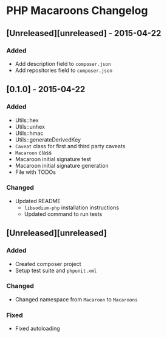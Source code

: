 # PHP Macaroons Changelog

## [Unreleased][unreleased] - 2015-04-22
### Added
- Add description field to `composer.json`
- Add repositories field to `composer.json`

## [0.1.0] - 2015-04-22
### Added
- Utils::hex
- Utils::unhex
- Utils::hmac
- Utils::generateDerivedKey
- `Caveat` class for first and third party caveats
- `Macaroon` class
- Macaroon initial signature test
- Macaroon initial signature generation
- File with TODOs

### Changed
- Updated README
  - `libsodium-php` installation instructions
  - Updated command to run tests

## [Unreleased][unreleased]
### Added
- Created composer project
- Setup test suite and `phpunit.xml`

### Changed
- Changed namespace from `Macaroon` to `Macaroons`

### Fixed
- Fixed autoloading

